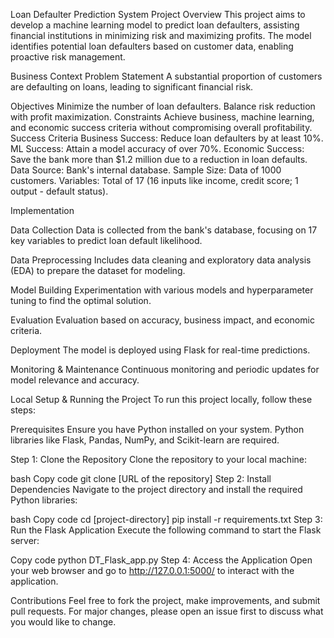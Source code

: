 Loan Defaulter Prediction System Project Overview This project aims to develop a machine learning model to predict loan defaulters, assisting financial institutions in minimizing risk and maximizing profits. The model identifies potential loan defaulters based on customer data, enabling proactive risk management.

Business Context Problem Statement A substantial proportion of customers are defaulting on loans, leading to significant financial risk.

Objectives Minimize the number of loan defaulters. Balance risk reduction with profit maximization. Constraints Achieve business, machine learning, and economic success criteria without compromising overall profitability. Success Criteria Business Success: Reduce loan defaulters by at least 10%. ML Success: Attain a model accuracy of over 70%. Economic Success: Save the bank more than $1.2 million due to a reduction in loan defaults. Data Source: Bank's internal database. Sample Size: Data of 1000 customers. Variables: Total of 17 (16 inputs like income, credit score; 1 output - default status).

Implementation

Data Collection Data is collected from the bank's database, focusing on 17 key variables to predict loan default likelihood.

Data Preprocessing Includes data cleaning and exploratory data analysis (EDA) to prepare the dataset for modeling.

Model Building Experimentation with various models and hyperparameter tuning to find the optimal solution.

Evaluation Evaluation based on accuracy, business impact, and economic criteria.

Deployment The model is deployed using Flask for real-time predictions.

Monitoring & Maintenance Continuous monitoring and periodic updates for model relevance and accuracy.

Local Setup & Running the Project To run this project locally, follow these steps:

Prerequisites Ensure you have Python installed on your system. Python libraries like Flask, Pandas, NumPy, and Scikit-learn are required.

Step 1: Clone the Repository Clone the repository to your local machine:

bash Copy code git clone [URL of the repository] Step 2: Install Dependencies Navigate to the project directory and install the required Python libraries:

bash Copy code cd [project-directory] pip install -r requirements.txt Step 3: Run the Flask Application Execute the following command to start the Flask server:

Copy code python DT_Flask_app.py Step 4: Access the Application Open your web browser and go to http://127.0.0.1:5000/ to interact with the application.

Contributions Feel free to fork the project, make improvements, and submit pull requests. For major changes, please open an issue first to discuss what you would like to change.
